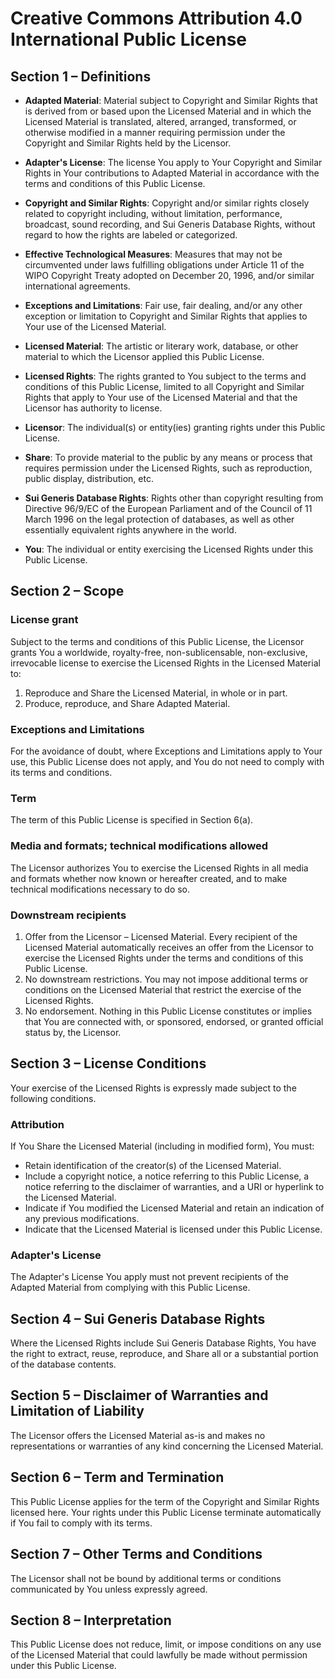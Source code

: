 # Creative Commons Attribution 4.0 International Public License

## Section 1 – Definitions

- **Adapted Material**: Material subject to Copyright and Similar Rights that is derived from or based upon the Licensed Material and in which the Licensed Material is translated, altered, arranged, transformed, or otherwise modified in a manner requiring permission under the Copyright and Similar Rights held by the Licensor.

- **Adapter's License**: The license You apply to Your Copyright and Similar Rights in Your contributions to Adapted Material in accordance with the terms and conditions of this Public License.

- **Copyright and Similar Rights**: Copyright and/or similar rights closely related to copyright including, without limitation, performance, broadcast, sound recording, and Sui Generis Database Rights, without regard to how the rights are labeled or categorized.

- **Effective Technological Measures**: Measures that may not be circumvented under laws fulfilling obligations under Article 11 of the WIPO Copyright Treaty adopted on December 20, 1996, and/or similar international agreements.

- **Exceptions and Limitations**: Fair use, fair dealing, and/or any other exception or limitation to Copyright and Similar Rights that applies to Your use of the Licensed Material.

- **Licensed Material**: The artistic or literary work, database, or other material to which the Licensor applied this Public License.

- **Licensed Rights**: The rights granted to You subject to the terms and conditions of this Public License, limited to all Copyright and Similar Rights that apply to Your use of the Licensed Material and that the Licensor has authority to license.

- **Licensor**: The individual(s) or entity(ies) granting rights under this Public License.

- **Share**: To provide material to the public by any means or process that requires permission under the Licensed Rights, such as reproduction, public display, distribution, etc.

- **Sui Generis Database Rights**: Rights other than copyright resulting from Directive 96/9/EC of the European Parliament and of the Council of 11 March 1996 on the legal protection of databases, as well as other essentially equivalent rights anywhere in the world.

- **You**: The individual or entity exercising the Licensed Rights under this Public License.

## Section 2 – Scope

### License grant

Subject to the terms and conditions of this Public License, the Licensor grants You a worldwide, royalty-free, non-sublicensable, non-exclusive, irrevocable license to exercise the Licensed Rights in the Licensed Material to:

1. Reproduce and Share the Licensed Material, in whole or in part.
2. Produce, reproduce, and Share Adapted Material.

### Exceptions and Limitations

For the avoidance of doubt, where Exceptions and Limitations apply to Your use, this Public License does not apply, and You do not need to comply with its terms and conditions.

### Term

The term of this Public License is specified in Section 6(a).

### Media and formats; technical modifications allowed

The Licensor authorizes You to exercise the Licensed Rights in all media and formats whether now known or hereafter created, and to make technical modifications necessary to do so.

### Downstream recipients

1. Offer from the Licensor – Licensed Material. Every recipient of the Licensed Material automatically receives an offer from the Licensor to exercise the Licensed Rights under the terms and conditions of this Public License.
2. No downstream restrictions. You may not impose additional terms or conditions on the Licensed Material that restrict the exercise of the Licensed Rights.
3. No endorsement. Nothing in this Public License constitutes or implies that You are connected with, or sponsored, endorsed, or granted official status by, the Licensor.

## Section 3 – License Conditions

Your exercise of the Licensed Rights is expressly made subject to the following conditions.

### Attribution

If You Share the Licensed Material (including in modified form), You must:

- Retain identification of the creator(s) of the Licensed Material.
- Include a copyright notice, a notice referring to this Public License, a notice referring to the disclaimer of warranties, and a URI or hyperlink to the Licensed Material.
- Indicate if You modified the Licensed Material and retain an indication of any previous modifications.
- Indicate that the Licensed Material is licensed under this Public License.

### Adapter's License

The Adapter's License You apply must not prevent recipients of the Adapted Material from complying with this Public License.

## Section 4 – Sui Generis Database Rights

Where the Licensed Rights include Sui Generis Database Rights, You have the right to extract, reuse, reproduce, and Share all or a substantial portion of the database contents.

## Section 5 – Disclaimer of Warranties and Limitation of Liability

The Licensor offers the Licensed Material as-is and makes no representations or warranties of any kind concerning the Licensed Material.

## Section 6 – Term and Termination

This Public License applies for the term of the Copyright and Similar Rights licensed here. Your rights under this Public License terminate automatically if You fail to comply with its terms.

## Section 7 – Other Terms and Conditions

The Licensor shall not be bound by additional terms or conditions communicated by You unless expressly agreed.

## Section 8 – Interpretation

This Public License does not reduce, limit, or impose conditions on any use of the Licensed Material that could lawfully be made without permission under this Public License.


